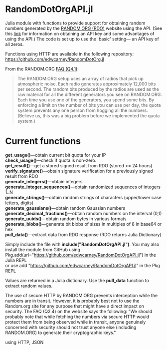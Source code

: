 # RandomDotOrgAPI.jl

Julia module with functions to provide support for obtaining random numbers generated by the <a href="https://random.org">RANDOM.ORG (RDO)</a> website using the API. (See this <a href="https://api.random.org/api-keys">link</a> for information on obtaining an API key and some advantages of using the API.) The code is set up to use the 'basic' setting&mdash;
an API key of all zeros.

Functions using HTTP are available in the following repository: https://github.com/edwcarney/RandomDotOrg.jl

From the RANDOM.ORG <a href="https://www.random.org/faq">FAQ (Q4.1)</a>:
<blockquote>The RANDOM.ORG setup uses an array of radios that pick up atmospheric noise. Each radio generates approximately 12,000 bits per second. The random bits produced by the radios are used as the raw material for all the different generators you see on RANDOM.ORG. Each time you use one of the generators, you spend some bits. By enforcing a limit on the number of bits you can use per day, the quota system prevents any one person from hogging all the numbers. (Believe us, this was a big problem before we implemented the quota system.)</blockquote>

# Current functions
<b>get_usage()</b>&mdash;obtain current bit quota for your IP<br>
<b>check_usage()</b>&mdash;check if quota is non-zero.<br>
<b>get_result()</b>&mdash;get a stored signed result from RDO (stored >= 24 hours)<br>
<b>verify_signature()</b>&mdash;obtain signature verification for a previously signed result from RDO<br>
<b>generate_integers()</b>&mdash;obtain integers<br>
<b>generate_integer_sequences()</b>&mdash;obtain randomized sequences of integers 1..N<br>
<b>generate_strings()</b>&mdash;obtain random strings of characters (upper/lower case letters, digits)<br>
<b>generate_gaussians()</b>&mdash;obtain random Gaussian numbers<br>
<b>generate_decimal_fractions()</b>&mdash;obtain random numbers on the interval (0,1)<br>
<b>generate_uuids()</b>&mdash;obtain random bytes in various formats<br>
<b>generate_blobs()</b>&mdash;generate bit blobs of sizes in multiples of 8 in base64 or hex<br>
<b>pull_data()</b>&mdash;extract data from RDO response (RDO returns Julia Dictionary)

Simply include the file with <b>include("RandomDotOrgAPI.jl")</b>. You may also install the module from GitHub using<br>
Pkg.add(url="https://github.com/edwcarney/RandomDotOrgAPI.jl") in the Julia REPL<br>
or use add "https://github.com/edwcarney/RandomDotOrgAPI.jl" in the Pkg REPL<br>

Values are returned in a Julia dictionary. Use the <b>pull_data</b> function to extract random values.

The use of secure HTTP by RANDOM.ORG prevents interception while the numbers are in transit. However, it is probably best not to use the Random.org site for any purpose that might have a direct impact on security. The FAQ (Q2.4) on the website says the following: "We should probably note that while fetching the numbers via secure HTTP would protect them from being observed while in transit, anyone genuinely concerned with security should not trust anyone else (including RANDOM.ORG) to generate their cryptographic keys."

using HTTP, JSON
